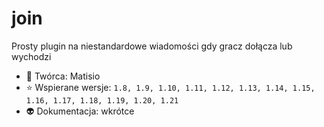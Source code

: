 # join
Prosty plugin na niestandardowe wiadomości gdy gracz dołącza lub wychodzi
- 🤔 Twórca: Matisio
- ⭐ Wspierane wersje: ``1.8, 1.9, 1.10, 1.11, 1.12, 1.13, 1.14, 1.15, 1.16, 1.17, 1.18, 1.19, 1.20, 1.21``
- 👽 Dokumentacja: wkrótce
